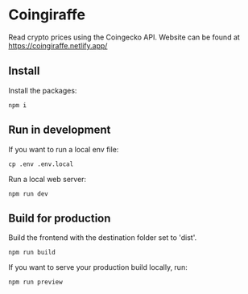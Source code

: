 # Coingiraffe
Read crypto prices using the Coingecko API. Website can be found at https://coingiraffe.netlify.app/

## Install
Install the packages:
```
npm i
```

## Run in development
If you want to run a local env file:
```
cp .env .env.local
```

Run a local web server:
```
npm run dev
```

## Build for production
Build the frontend with the destination folder set to 'dist\'.
```
npm run build
```

If you want to serve your production build locally, run:
```
npm run preview
```
